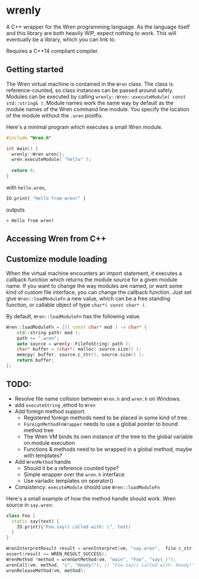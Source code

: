 
# wrenly

A C++ wrapper for the Wren programming language. As the language itself and this library are both heavily WIP, expect nothing to work. This will eventually be a library, which you can link to.

Requires a C++14 compliant compiler.

## Getting started

The Wren virtual machine is contained in the `Wren` class. The class is reference-counted, so class instances can be passed around safely. Modules can be executed by calling `wrenly::Wren::executeModule( const std::string& )`. Module names work the same way by default as the module names of the Wren command line module. You specify the location of the module without the `.wren` postfix.

Here's a minimal program which executes a small Wren module.


```cpp
#include "Wren.h"

int main() {
  wrenly::Wren wren{};
  wren.executeModule( "hello" );
  
  return 0;
}
```

with `hello.wren`,

```dart
IO.print( "Hello from wren!" )
```

outputs

```
> Hello from wren!
```

## Accessing Wren from C++



## Customize module loading

When the virtual machine encounters an import statement, it executes a callback function which returns the module source for a given module name. If you want to change the way modules are named, or want some kind of custom file interface, you can change the callback function. Just set give `Wren::loadModuleFn` a new value, which can be a free standing function, or callable object of type `char*( const char* )`.

By default, `Wren::loadModuleFn` has the following value.

```cpp
Wren::loadModuleFn = []( const char* mod ) -> char* {
    std::string path( mod );
    path += ".wren";
    auto source = wrenly::FileToString( path );
    char* buffer = (char*) malloc( source.size() );
    memcpy( buffer, source.c_str(), source.size() );
    return buffer;
};
```

## TODO:

* Resolve file name collision between `Wren.h` and `wren.h` on Windows.
* add `executeString` ,ethod to `Wren`
* Add foreign method support.
  * Registered foreign methods need to be placed in some kind of tree.
  * `ForeignMethodFnWrapper` needs to use a global pointer to bound method tree
  * The Wren VM binds its own instance of the tree to the global variable on module execution
  * Functions & methods need to be wrapped in a global method, maybe with templates?
* Add `WrenMethod` handle
  * Should it be a reference counted type? 
  * Simple wrapper over the `wren.h` interface
  * Use variadic templates on operator() 
* Consistency: `executeModule` should use `Wren::loadModuleFn`

Here's a small example of how the method handle should work. Wren source in `say.wren`:

```dart
class Foo {
  static say(text) {
    IO.print(\"Foo.say() called with: \", text)
  }
}
``` 

```c
WrenInterpretResult result = wrenInterpret(vm, "say.wren",  file.c_str() );
assert(result == WREN_RESULT_SUCCESS);
WrenMethod *method = wrenGetMethod(vm, "main", "Foo", "say(_)");
wrenCall(vm, method, "s", "Howdy!"); // "Foo.say() called with: Howdy!"
wrenReleaseMethod(vm, method);
```
